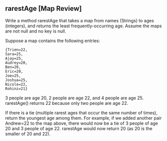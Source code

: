 rarestAge [Map Review]
-------------------------------------------------------------------------------
Write a method rarestAge that takes a map from names (Strings) to ages (integers),
and returns the least frequently-occurring age. Assume the maps are not null
and no key is null.

Suppose a map contains the following entries:

    {Trien=22,
    Sara=25,
    Ajay=25,
    Audrey=20,
    Ben=20,
    Eric=20,
    Joe=25,
    Joshua=25,
    Nicole=22,
    Rohini=21}

3 people are age 20, 2 people are age 22, and 4 people are age 25. rarestAge() 
returns 22 because only two people are age 22.

If there is a tie (multiple rarest ages that occur the same number of times),
return the youngest age among them. For example, if we added another pair Andrew=22
to the map above, there would now be a tie of 3 people of age 20 and 3 people of
age 22. rarestAge would now return 20 (as 20 is the smaller of 20 and 22).
